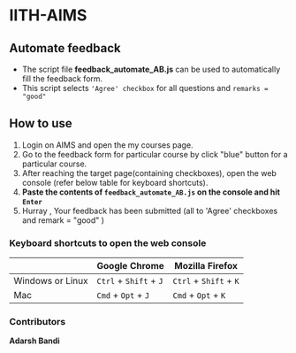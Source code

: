# IITH-AIMS
## Automate feedback

* The script file **feedback_automate_AB.js** can be used to automatically fill the feedback form. 
* This script selects `'Agree' checkbox` for all questions and `remarks = "good"`     

## How to use

1. Login on AIMS and open the my courses page.
2. Go to the feedback form for particular course by click "blue" button for a particular course.
3. After reaching the target page(containing checkboxes), open the web console (refer below table for keyboard shortcuts).
5. **Paste the contents of `feedback_automate_AB.js` on the console and hit `Enter`**
6. Hurray , Your feedback has been submitted (all to 'Agree' checkboxes and remark = "good" )

### Keyboard shortcuts to open the web console

| | Google Chrome | Mozilla Firefox |
| --- | --- | --- |
| Windows or Linux | `Ctrl` + `Shift` + `J` | `Ctrl` + `Shift` + `K` |
| Mac | `Cmd` + `Opt` + `J` | `Cmd` + `Opt` + `K` |

### Contributors
**Adarsh Bandi**  
